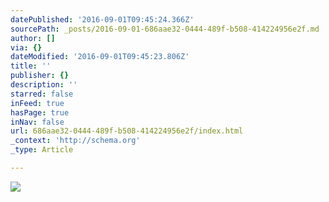 ```yaml
---
datePublished: '2016-09-01T09:45:24.366Z'
sourcePath: _posts/2016-09-01-686aae32-0444-489f-b508-414224956e2f.md
author: []
via: {}
dateModified: '2016-09-01T09:45:23.806Z'
title: ''
publisher: {}
description: ''
starred: false
inFeed: true
hasPage: true
inNav: false
url: 686aae32-0444-489f-b508-414224956e2f/index.html
_context: 'http://schema.org'
_type: Article

---
```

![](https://the-grid-user-content.s3-us-west-2.amazonaws.com/deac7f07-45ac-4620-a569-f242e520379b.jpg)